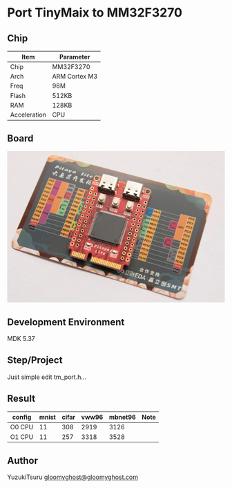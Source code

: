 # Port TinyMaix to MM32F3270

## Chip
|Item |Parameter|
|--   |--|
|Chip |MM32F3270|
|Arch |ARM Cortex M3|
|Freq |96M |
|Flash|512KB|
|RAM  |128KB|
|Acceleration| CPU |

## Board
![pitaya](assets/pitaya.jpg)

## Development Environment
MDK 5.37

## Step/Project
Just simple edit tm_port.h...   

## Result
|config  |mnist|cifar|vww96|mbnet96|Note|
|---     |---  |---  |---    |---     |---|
|O0 CPU  |11    |308  |2919    |3126     ||
|O1 CPU  |11    |257  |3318    |3528     ||


## Author

YuzukiTsuru <gloomyghost@gloomyghost.com>

